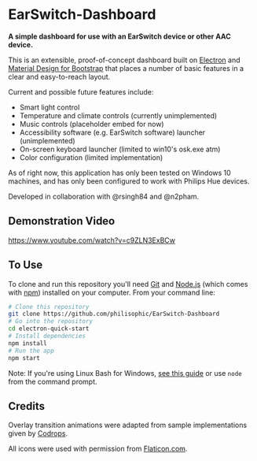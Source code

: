# EarSwitch-Dashboard

**A simple dashboard for use with an EarSwitch device or other AAC device.**

This is an extensible, proof-of-concept dashboard built on [Electron](https://www.electronjs.org/) and [Material Design for Bootstrap](https://mdbootstrap.com/) that places a number of basic features in a clear and easy-to-reach layout.

Current and possible future features include:
- Smart light control
- Temperature and climate controls (currently unimplemented)
- Music controls (placeholder embed for now)
- Accessibility software (e.g. EarSwitch software) launcher (unimplemented)
- On-screen keyboard launcher (limited to win10's osk.exe atm)
- Color configuration (limited implementation)

As of right now, this application has only been tested on Windows 10 machines, and has only been configured to work with Philips Hue devices.

Developed in collaboration with @rsingh84 and @n2pham.

## Demonstration Video
https://www.youtube.com/watch?v=c9ZLN3ExBCw

## To Use

To clone and run this repository you'll need [Git](https://git-scm.com) and [Node.js](https://nodejs.org/en/download/) (which comes with [npm](http://npmjs.com)) installed on your computer. From your command line:

```bash
# Clone this repository
git clone https://github.com/philisophic/EarSwitch-Dashboard
# Go into the repository
cd electron-quick-start
# Install dependencies
npm install
# Run the app
npm start
```

Note: If you're using Linux Bash for Windows, [see this guide](https://www.howtogeek.com/261575/how-to-run-graphical-linux-desktop-applications-from-windows-10s-bash-shell/) or use `node` from the command prompt.

## Credits
Overlay transition animations were adapted from sample implementations given by [Codrops](https://github.com/codrops/FullscreenOverlayStyles).

All icons were used with permission from [Flaticon.com](https://www.flaticon.com/).
